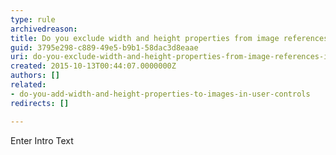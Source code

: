 ```yaml
---
type: rule
archivedreason: 
title: Do you exclude width and height properties from image references in content?
guid: 3795e298-c889-49e5-b9b1-58dac3d8eaae
uri: do-you-exclude-width-and-height-properties-from-image-references-in-content
created: 2015-10-13T00:44:07.0000000Z
authors: []
related:
- do-you-add-width-and-height-properties-to-images-in-user-controls
redirects: []

---
```



Enter Intro Text
<br><excerpt class='endintro'></excerpt><br>



